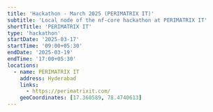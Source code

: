 ```yaml
---
title: 'Hackathon - March 2025 (PERIMATRIX IT)'
subtitle: 'Local node of the nf-core hackathon at PERIMATRIX IT'
shortTitle: 'PERIMATRIX IT'
type: 'hackathon'
startDate: '2025-03-17'
startTime: '09:00+05:30'
endDate: '2025-03-19'
endTime: '17:00+05:30'
locations:
  - name: PERIMATRIX IT
    address: Hyderabad
    links:
      - https://perimatrixit.com/
    geoCoordinates: [17.360589, 78.4740613]
---
```

